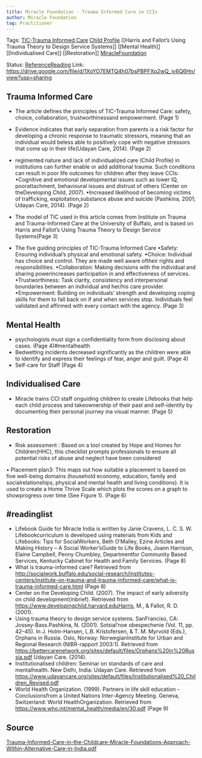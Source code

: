 ```yaml
---
title: Miracle Foundation - Trauma Informed Care in CCIs
author: Miracle Foundation
tag: Practitioner
---
```

Tags: [TIC-Trauma Informed Care](TIC-Trauma%20Informed%20Care)  [Child Profile](Volume%201/Roll%20Ups/Child%20Profile.md) [[Harris and Fallot’s Using Trauma Theory to Design Service Systems]]  [[Mental Health]]  [[Individualised Care]] [[Restoration]] [MiracleFoundation](MiracleFoundation)

Status: [ReferenceReading](ReferenceReading)
Link: https://drive.google.com/file/d/1XoYO7EMTQ4h07bsPBPFXp2wQ_jy6Q6Hn/view?usp=sharing
## Trauma Informed Care
- The article defines the principles of TIC-Trauma Informed Care: safety, choice, collaboration, trustworthinessand empowerment. (Page 1) 
- Evidence indicates that early separation from parents is a risk factor for developing a chronic response to traumatic stressors, meaning that an individual would beless able to positively cope with negative stressors that come up in their life(Udayan Care, 2014). (Page 2)
- regimented nature and lack of individualized care (Child Profile) in institutions can further enable or add additional trauma. Such conditions can result in poor life outcomes for children after they leave CCIs: 
	 •Cognitive and emotional developmental issues such as lower IQ, poorattachment, behavioural issues and distrust of others (Center on theDeveloping Child, 2007). 
	 •Increased likelihood of becoming victims of trafficking, exploitation,substance abuse and suicide (Pashkina, 2001; Udayan Care, 2014). (Page 2)
	 
- The model of TIC used in this article comes from Institute on Trauma and Trauma-Informed Care at the University of Buffalo, and is based on Harris and Fallot’s Using Trauma Theory to Design Service Systems(Page 3)
- The five guiding principles of TIC-Trauma Informed Care
	•Safety: Ensuring individual’s physical and emotional safety. 
	•Choice: Individual has choice and control. They are made well aware oftheir rights and responsibilities. 
	•Collaboration: Making decisions with the individual and sharing powerincreases participation in and effectiveness of services. 
	•Trustworthiness: Task clarity, consistency and interpersonal boundaries between an individual and her/his care provider. 
	•Empowerment: Building on individuals’ strength and developing coping skills for them to fall back on if and when services stop. Individuals feel validated and affirmed with every contact with the agency. (Page 3)

## Mental Health 
- psychologists must sign a confidentiality form from disclosing about cases. (Page 4)#mentalhealth
- Bedwetting incidents decreased significantly as the children were able to identify and express their feelings of fear, anger and guilt. (Page 4) 
- Self-care for Staff (Page 4) 

## Individualised Care
- Miracle trains CCI staff onguiding children to create Lifebooks that help each child process and takeownership of their past and self-identity by documenting their personal journey ina visual manner. (Page 5) 

 ## Restoration
 
- Risk assessment : Based on a tool created by Hope and Homes for Children(HHC), this checklist prompts professionals to ensure all potential risks of abuse and neglect have been considered

 • Placement plan3: This maps out how suitable a placement is based on five well-being domains (household economy, education, family and socialrelationships, physical and mental health and living conditions). It is used to create a Home Thrive Scale which plots the scores on a graph to showprogress over time (See Figure 1). (Page 6)

 ## #readinglist 
- Lifebook Guide for Miracle India is written by Janie Cravens, L. C. S. W. Lifebookcurriculum is developed using materials from Kids and Lifebooks: Tips for SocialWorkers, Beth O’Malley, Ezine Articles and Making History – A Social Worker’sGuide to Life Books, Joann Harrison, Elaine Campbell, Penny Chumbley, Departmentfor Community Based Services, Kentucky Cabinet for Health and Family Services. (Page 8)
- What is trauma-informed care? Retrieved from http://socialwork.buffalo.edu/social-research/institutes-centers/institute-on-trauma-and-trauma-informed-care/what-is-trauma-informed-care.html (Page 8)
- Center on the Developing Child. (2007). The impact of early adversity on child development(inbrief). Retrieved from https://www.developingchild.harvard.eduHarris, M., & Fallot, R. D. (2001). 
- Using trauma theory to design service systems. SanFranciso, CA: Jossey-Bass.Pashkina, N. (2001). Sotsial’noe obespechenie (Vol. 11, pp. 42–45). In J. Holm-Hansen, L.B. Kristofersen, & T. M. Myrvold (Eds.), Orphans in Russia. Oslo, Norway: NorwegianInstitute for Urban and Regional Research (NIBR-rapport 2003:1). Retrieved from https://bettercarenetwork.org/sites/default/files/Orphans%20in%20Russia.pdf Udayan Care. (2014).
-  Institutionalised children: Seminar on standards of care and mentalhealth. New Delhi, India: Udayan Care. Retrieved from https://www.udayancare.org/sites/default/files/Institutionalised%20_Children_Revised.pdf
- World Health Organization. (1999). Partners in life skill education - Conclusionsfrom a United Nations Inter-Agency Meeting. Geneva, Switzerland: World HealthOrganization. Retrieved from https://www.who.int/mental_health/media/en/30.pdf (Page 9)

## Source
[Trauma-Informed-Care-in-the-Childcare-Miracle-Foundations-Approach-Within-Alternative-Care-in-India.pdf](Volume%201/Volume%201%20Public%20Resource%20Links/Other%20service%20providers/Trauma-Informed-Care-in-the-Childcare-Miracle-Foundations-Approach-Within-Alternative-Care-in-India.pdf)